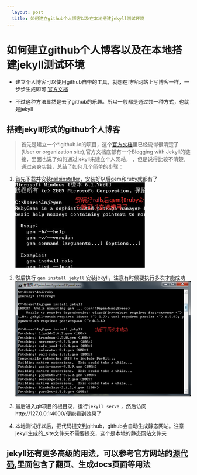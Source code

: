 ```yaml
---
  layout: post
  title: 如何建立github个人博客以及在本地搭建jekyll测试环境
---
```


# 如何建立github个人博客以及在本地搭建jekyll测试环境

* 建立个人博客可以使用github自带的工具，就想在博客网站上写博客一样，一步步生成即可 [官方文档](https://pages.github.com/)

* 不过这种方法显然是去了github的乐趣。所以一般都是通过领一种方式，也就是jekyll

## 搭建jekyll形式的github个人博客

> 首先是建立一个*.github.io的项目，这个[官方文档](https://pages.github.com/)里已经说得很清楚了(User or organization site),官方文档底部有一个Blogging with Jekyll的链接，里面也说了如何通过jekyll来建立个人网站，
，但是说得比较不清楚，通过亲身实践，总结了如何几个简单的步骤：

1. 首先下载并安装[railsinstaller](http://railsinstaller.org/en)，安装好以后gem和ruby就都有了![](/resource/201502/1.png)

2. 然后执行 `gem install jekyll` 安装jekyll，注意有时候要执行多次才能成功![](/resource/201502/2.png)

3. 最后进入git项目的根目录，运行`jekyll serve` ，然后访问http://127.0.0.1:4000/便能看到效果了

4. 本地测试好以后，把代码提交到github，github会自动生成静态网站。注意jekyll生成的_site文件夹不需要提交，这个是本地的静态网站文件夹

## jekyll还有更多高级的用法，可以参考官方网站的[源代码](https://github.com/jekyll/jekyll/tree/master/site),里面包含了翻页、生成docs页面等用法